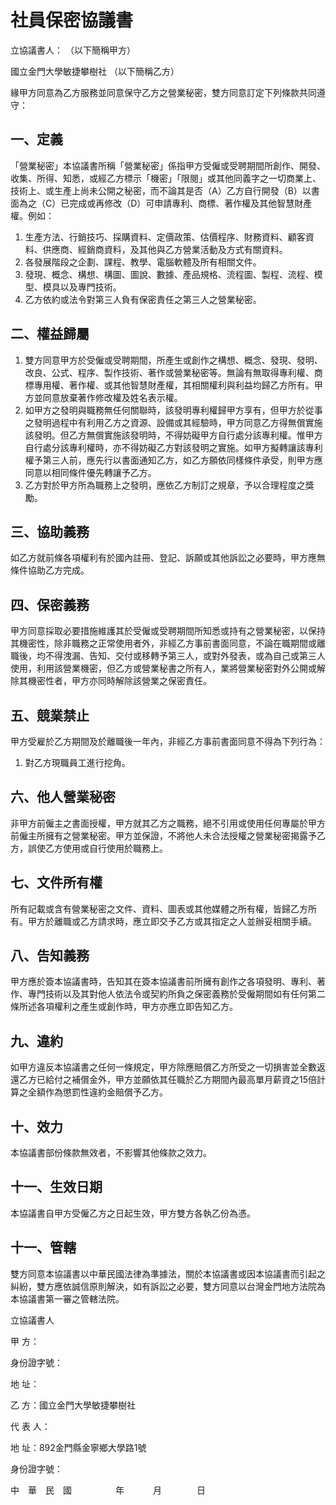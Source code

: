 # 社員保密協議書

立協議書人：          （以下簡稱甲方）

國立金門大學敏捷攀樹社 （以下簡稱乙方）

緣甲方同意為乙方服務並同意保守乙方之營業秘密，雙方同意訂定下列條款共同遵守：

## 一、定義

「營業秘密」本協議書所稱「營業秘密」係指甲方受僱或受聘期間所創作、開發、收集、所得、知悉，或經乙方標示「機密」「限閱」或其他同義字之一切商業上、技術上、或生產上尚未公開之秘密，而不論其是否（A）乙方自行開發（B）以書面為之（C）已完成或再修改（D）可申請專利、商標、著作權及其他智慧財產權。例如：

1. 生產方法、行銷技巧、採購資料、定價政策、估價程序、財務資料、顧客資料、供應商、經銷商資料，及其他與乙方營業活動及方式有關資料。
2. 各發展階段之企劃、課程、教學、電腦軟體及所有相關文件。
3. 發現、概念、構想、構圖、圖說、數據、產品規格、流程圖、製程、流程、模型、模具以及專門技術。
4. 乙方依約或法令對第三人負有保密責任之第三人之營業秘密。

## 二、權益歸屬

1. 雙方同意甲方於受僱或受聘期間，所產生或創作之構想、概念、發現、發明、改良、公式、程序、製作技術、著作或營業秘密等。無論有無取得專利權、商標專用權、著作權、或其他智慧財產權，其相關權利與利益均歸乙方所有。甲方並同意放棄著作修改權及姓名表示權。
2. 如甲方之發明與職務無任何關聯時，該發明專利權歸甲方享有，但甲方於從事之發明過程中有利用乙方之資源、設備或其經驗時，甲方同意乙方得無償實施該發明。但乙方無償實施該發明時，不得妨礙甲方自行處分該專利權。惟甲方自行處分該專利權時，亦不得妨礙乙方對該發明之實施。如甲方擬轉讓該專利權予第三人前，應先行以書面通知乙方，如乙方願依同樣條件承受，則甲方應同意以相同條件優先轉讓予乙方。
3. 乙方對於甲方所為職務上之發明，應依乙方制訂之規章，予以合理程度之獎勵。

## 三、協助義務

如乙方就前條各項權利有於國內註冊、登記、訴願或其他訴訟之必要時，甲方應無條件協助乙方完成。

## 四、保密義務

甲方同意採取必要措施維護其於受僱或受聘期間所知悉或持有之營業秘密，以保持其機密性，除非職務之正常使用者外，非經乙方事前書面同意，不論在職期間或離職後，均不得洩漏、告知、交付或移轉予第三人，或對外發表，或為自己或第三人使用，利用該營業機密，但乙方或營業秘書之所有人，業將營業秘密對外公開或解除其機密性者，甲方亦同時解除該營業之保密責任。

## 五、競業禁止

甲方受雇於乙方期間及於離職後一年內，非經乙方事前書面同意不得為下列行為：

1. 對乙方現職員工進行挖角。

## 六、他人營業秘密

非甲方前僱主之書面授權，甲方就其乙方之職務，絕不引用或使用任何專屬於甲方前僱主所擁有之營業秘密。甲方並保證，不將他人未合法授權之營業秘密揭露予乙方，誤使乙方使用或自行使用於職務上。

## 七、文件所有權

所有記載或含有營業秘密之文件、資料、圖表或其他媒體之所有權，皆歸乙方所有。甲方於離職或乙方請求時，應立即交予乙方或其指定之人並辦妥相關手續。

## 八、告知義務

甲方應於簽本協議書時，告知其在簽本協議書前所擁有創作之各項發明、專利、著作、專門技術以及其對他人依法令或契約所負之保密義務於受僱期間如有任何第二條所述各項權利之產生或創作時，甲方亦應立即告知乙方。

## 九、違約

如甲方違反本協議書之任何一條規定，甲方除應賠償乙方所受之一切損害並全數返還乙方已給付之補償金外，甲方並願依其任職於乙方期間內最高單月薪資之15倍計算之全額作為懲罰性違約金賠償予乙方。

## 十、效力

本協議書部份條款無效者，不影響其他條款之效力。

## 十一、生效日期

 本協議書自甲方受僱乙方之日起生效，甲方雙方各執乙份為憑。

## 十一、管轄

雙方同意本協議書以中華民國法律為準據法，關於本協議書或因本協議書而引起之糾紛，雙方應依誠信原則解決，如有訴訟之必要，雙方同意以台灣金門地方法院為本協議書第一審之管轄法院。

立協議書人

甲 方：

身份證字號：

地 址：

乙 方：國立金門大學敏捷攀樹社

代 表 人：

地 址：892金門縣金寧鄉大學路1號

身份證字號：

中　華　民　國　　　　　年　　　 月　　　　日
